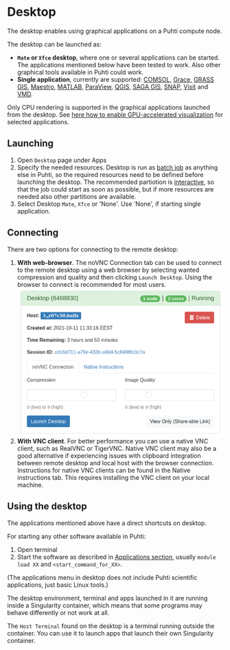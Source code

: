 # Desktop
The desktop enables using graphical applications on a Puhti compute node.

The desktop can be launched as:

* **`Mate` or `Xfce` desktop**, where one or several applications can be started. The applications mentioned below have been tested to work. Also other graphical tools available in Puhti could work.
* **Single application**, currently are supported: [COMSOL](../../apps/comsol.md), [Grace](../../apps/grace.md), [GRASS GIS](../../apps/grass.md), [Maestro](../../apps/maestro.md), [MATLAB](../../apps/matlab.md), [ParaView](../../apps/paraview.md), [QGIS](../../apps/qgis.md), [SAGA GIS](../../apps/saga-gis.md), [SNAP](../../apps/snap.md), [Visit](../../apps/visit.md) and [VMD](../../apps/vmd.md).

Only CPU rendering is supported in the graphical applications launched from the desktop.
See [here how to enable GPU-accelerated visualization](accelerated-visualization.md)
for selected applications.

## Launching
1. Open `Desktop` page under Apps 
2. Specify the needed resources. Desktop is run as [batch job](../running/getting-started.md) as anything else in Puhti, so the required resources need to be defined before launching the desktop. The recommended partiotion is [interactive](../running/interactive-usage.md), so that the job could start as soon as possible, but if more resources are needed also other partitions are available.
3. Select Desktop `Mate`, `Xfce` or 'None'. Use 'None', if starting single application.


## Connecting
There are two options for connecting to the remote desktop:

1. **With web-browser**. The noVNC Connection tab can be used to connect to the remote desktop using a web browser by selecting wanted compression and quality and then clicking `Launch Desktop`. Using the browser to connect is recommended for most users.
![](../../img/ood-vnc-connect.png)
2. **With VNC client**. For better performance you can use a native VNC client, such as RealVNC or TigerVNC. Native VNC client may also be a good alternative if experiencing issues with clipboard integration between remote desktop and local host with the browser connection. Instructions for native VNC clients can be found in the Native instructions tab. This requires installing the VNC client on your local machine.

## Using the desktop
The applications mentioned above have a direct shortcuts on desktop.

For starting any other software available in Puhti:

1. Open terminal
2. Start the software as described in [Applications section](../../apps/alpha.md), usually `module load XX` and `<start_command_for_XX>`.

(The applications menu in desktop does not include Puhti scientific applications, just basic Linux tools.)

The desktop environment, terminal and apps launched in it are running inside a Singularity container, which means that some programs may behave differently or not work at all.

The `Host Terminal` found on the desktop is a terminal running outside the container. You can use it to launch apps that launch their own Singularity container.
